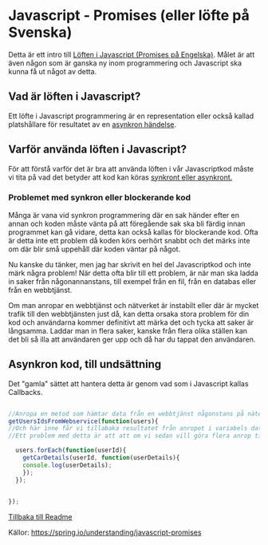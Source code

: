 # Javascript - Promises (eller löfte på Svenska)

Detta är ett intro till [Löften i Javascript (Promises på Engelska)](https://developer.mozilla.org/en-US/docs/Web/JavaScript/Reference/Global_Objects/Promise). Målet är att även någon som är ganska ny inom programmering och Javascript ska kunna få ut något av detta.

## Vad är löften i Javascript?
Ett löfte i Javascript programmering är en representation eller också kallad platshållare för resultatet av en [asynkron händelse](../asynkron-eller-synkron/asynkron-eller-synkron.md).

## Varför använda löften i Javascript?

För att förstå varför det är bra att använda löften i vår Javascriptkod måste vi tita på vad det betyder att kod kan köras [synkront eller asynkront.](../asynkron-eller-synkron/asynkron-eller-synkron.md)

### Problemet med synkron eller blockerande kod

Många är vana vid synkron programmering där en sak händer efter en annan och koden måste vänta på att föregående sak ska bli färdig innan programmet kan gå vidare, detta kan också kallas för blockerande kod.
Ofta är detta inte ett problem då koden körs oerhört snabbt och det märks inte om där blir små uppehåll där koden väntar på något.

Nu kanske du tänker, men jag har skrivit en hel del Javascriptkod och inte märk några problem!
När detta ofta blir till ett problem, är när man ska ladda in saker från någonannanstans, till exempel från en fil, från en databas eller från en webbtjänst.

Om man anropar en webbtjänst och nätverket är instabilt eller där är mycket trafik till den webbtjänsten just då, kan detta orsaka stora problem för din kod och användarna kommer definitivt att märka det och tycka att saker är långsamma. Laddar man in flera saker, kanske från flera olika ställen kan det bli så illa att användaren ger upp och då har du tappat den användaren.

## Asynkron kod, till undsättning

Det "gamla" sättet att hantera detta är genom vad som i Javascript kallas Callbacks.

```javascript

//Anropa en metod som hämtar data från en webbtjänst någonstans på nätet
getUsersIdsFromWebservice(function(users){
//Och här inne får vi tillabaka resultatet från anropet i variabels data, som vi specifierat i vår callback funktion
//Ett problem med detta är att att om vi sedan vill göra flera anrop till andra källor baserat på  datan vi fick tillbaka, kan det börja bli rörigt.

  users.forEach(function(userId){
    getCarDetails(userId, function(userDetails){
    console.log(userDetails);
    });
  });
  

});
```









[Tillbaka till Readme](/Readme.md)


Källor:
https://spring.io/understanding/javascript-promises
